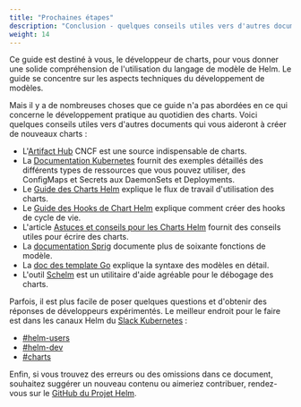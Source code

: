 ```yaml
---
title: "Prochaines étapes"
description: "Conclusion - quelques conseils utiles vers d'autres documents qui vous aideront"
weight: 14
---
```


Ce guide est destiné à vous, le développeur de charts, pour vous donner une solide compréhension de l'utilisation du langage de modèle de Helm. Le guide se concentre sur les aspects techniques du développement de modèles.

Mais il y a de nombreuses choses que ce guide n'a pas abordées en ce qui concerne le développement pratique au quotidien des charts. Voici quelques conseils utiles vers d'autres documents qui vous aideront à créer de nouveaux charts :

- L'[Artifact Hub](https://artifacthub.io/packages/search?kind=0) CNCF est une source indispensable de charts.
- La [Documentation Kubernetes](https://kubernetes.io/docs/home/) fournit des exemples détaillés des différents types de ressources que vous pouvez utiliser, des ConfigMaps et Secrets aux DaemonSets et Deployments.
- Le [Guide des Charts Helm](../../topics/charts/) explique le flux de travail d'utilisation des charts.
- Le [Guide des Hooks de Chart Helm](../../topics/charts_hooks/) explique comment créer des hooks de cycle de vie.
- L'article [Astuces et conseils pour les Charts Helm](../../howto/charts_tips_and_tricks/) fournit des conseils utiles pour écrire des charts.
- La [documentation Sprig](https://github.com/Masterminds/sprig) documente plus de soixante fonctions de modèle.
- La [doc des template Go](https://godoc.org/text/template) explique la syntaxe des modèles en détail.
- L'outil [Schelm](https://github.com/databus23/schelm) est un utilitaire d'aide agréable pour le débogage des charts.

Parfois, il est plus facile de poser quelques questions et d'obtenir des réponses de développeurs expérimentés. Le meilleur endroit pour le faire est dans les canaux Helm du [Slack Kubernetes](https://kubernetes.slack.com) :

- [#helm-users](https://kubernetes.slack.com/messages/helm-users)
- [#helm-dev](https://kubernetes.slack.com/messages/helm-dev)
- [#charts](https://kubernetes.slack.com/messages/charts)

Enfin, si vous trouvez des erreurs ou des omissions dans ce document, souhaitez suggérer un nouveau contenu ou aimeriez contribuer, rendez-vous sur le [GitHub du Projet Helm](https://github.com/helm/helm-www).
